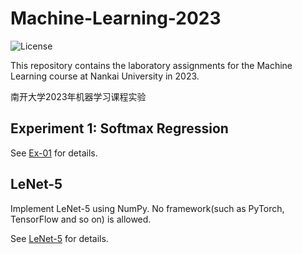 # Machine-Learning-2023

![License](https://img.shields.io/badge/License-MIT-yellow)

This repository contains the laboratory assignments for the Machine Learning course at Nankai University in 2023.

南开大学2023年机器学习课程实验

## Experiment 1: Softmax Regression

See [Ex-01](./Ex01-Softmax_Regression/README.md) for details.

## LeNet-5

Implement LeNet-5 using NumPy. No framework(such as PyTorch, TensorFlow and so on) is allowed.

See [LeNet-5](./LeNet-5/LeNet-5实验报告.pdf) for details.
